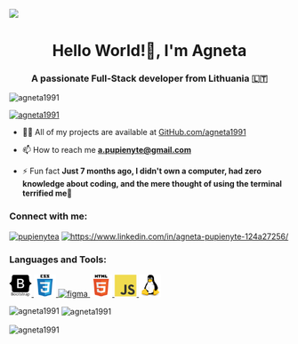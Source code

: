 ![](https://capsule-render.vercel.app/api?type=waving&color=gradient&height=100&section=header)
<h1 align="center">Hello World!👋, I'm Agneta</h1>
<h3 align="center">A passionate Full-Stack developer from Lithuania 🇱🇹 </h3>

<p align="left"> <img src="https://komarev.com/ghpvc/?username=agneta1991&label=Profile%20views&color=0e75b6&style=flat" alt="agneta1991" /> </p>

<p align="left"> <a href="https://github.com/ryo-ma/github-profile-trophy"><img src="https://github-profile-trophy.vercel.app/?username=agneta1991" alt="agneta1991" /></a> </p>

- 👨‍💻 All of my projects are available at [GitHub.com/agneta1991](GitHub.com/agneta1991)

- 📫 How to reach me **a.pupienyte@gmail.com**

- ⚡ Fun fact **Just 7 months ago, I didn't own a computer, had zero knowledge about coding, and the mere thought of using the terminal terrified me🚀**

<h3 align="left">Connect with me:</h3>
<p align="left">
<a href="https://twitter.com/pupienytea" target="blank"><img align="center" src="https://raw.githubusercontent.com/rahuldkjain/github-profile-readme-generator/master/src/images/icons/Social/twitter.svg" alt="pupienytea" height="30" width="40" /></a>
<a href="https://linkedin.com/in/https://www.linkedin.com/in/agneta-pupienyte-124a27256/" target="blank"><img align="center" src="https://raw.githubusercontent.com/rahuldkjain/github-profile-readme-generator/master/src/images/icons/Social/linked-in-alt.svg" alt="https://www.linkedin.com/in/agneta-pupienyte-124a27256/" height="30" width="40" /></a>
</p>

<h3 align="left">Languages and Tools:</h3>
<p align="left"> <a href="https://getbootstrap.com" target="_blank" rel="noreferrer"> <img src="https://raw.githubusercontent.com/devicons/devicon/master/icons/bootstrap/bootstrap-plain-wordmark.svg" alt="bootstrap" width="40" height="40"/> </a> <a href="https://www.w3schools.com/css/" target="_blank" rel="noreferrer"> <img src="https://raw.githubusercontent.com/devicons/devicon/master/icons/css3/css3-original-wordmark.svg" alt="css3" width="40" height="40"/> </a> <a href="https://www.figma.com/" target="_blank" rel="noreferrer"> <img src="https://www.vectorlogo.zone/logos/figma/figma-icon.svg" alt="figma" width="40" height="40"/> </a> <a href="https://www.w3.org/html/" target="_blank" rel="noreferrer"> <img src="https://raw.githubusercontent.com/devicons/devicon/master/icons/html5/html5-original-wordmark.svg" alt="html5" width="40" height="40"/> </a> <a href="https://developer.mozilla.org/en-US/docs/Web/JavaScript" target="_blank" rel="noreferrer"> <img src="https://raw.githubusercontent.com/devicons/devicon/master/icons/javascript/javascript-original.svg" alt="javascript" width="40" height="40"/> </a> <a href="https://www.linux.org/" target="_blank" rel="noreferrer"> <img src="https://raw.githubusercontent.com/devicons/devicon/master/icons/linux/linux-original.svg" alt="linux" width="40" height="40"/> </a> </p>

<p><img align="left" src="https://github-readme-stats.vercel.app/api/top-langs?username=agneta1991&show_icons=true&locale=en&layout=compact" alt="agneta1991" /></p>

<p>&nbsp;<img align="center" src="https://github-readme-stats.vercel.app/api?username=agneta1991&show_icons=true&locale=en" alt="agneta1991" /></p>

<p><img align="center" src="https://github-readme-streak-stats.herokuapp.com/?user=agneta1991&" alt="agneta1991" /></p>
